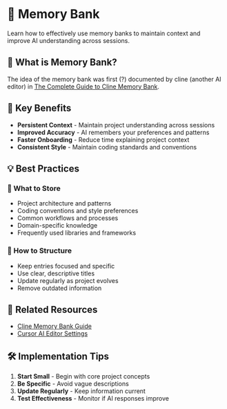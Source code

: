 # 🧠 Memory Bank

Learn how to effectively use memory banks to maintain context and improve AI understanding across sessions.

## 🎯 What is Memory Bank?

The idea of the memory bank was first (?) documented by cline (another AI editor) in [The Complete Guide to Cline Memory Bank](https://docs.cline.bot/prompting/cline-memory-bank).

## 🚀 Key Benefits

- **Persistent Context** - Maintain project understanding across sessions
- **Improved Accuracy** - AI remembers your preferences and patterns
- **Faster Onboarding** - Reduce time explaining project context
- **Consistent Style** - Maintain coding standards and conventions

## 💡 Best Practices

### 📝 What to Store

- Project architecture and patterns
- Coding conventions and style preferences
- Common workflows and processes
- Domain-specific knowledge
- Frequently used libraries and frameworks

### 🎯 How to Structure

- Keep entries focused and specific
- Use clear, descriptive titles
- Update regularly as project evolves
- Remove outdated information

## 🔗 Related Resources

- [Cline Memory Bank Guide](https://docs.cline.bot/prompting/cline-memory-bank)
- [Cursor AI Editor Settings](../cursor-ai-editor/settings/)

## 🛠️ Implementation Tips

1. **Start Small** - Begin with core project concepts
2. **Be Specific** - Avoid vague descriptions
3. **Update Regularly** - Keep information current
4. **Test Effectiveness** - Monitor if AI responses improve
